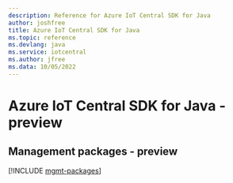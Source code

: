 ```yaml
---
description: Reference for Azure IoT Central SDK for Java
author: joshfree
title: Azure IoT Central SDK for Java
ms.topic: reference
ms.devlang: java
ms.service: iotcentral
ms.author: jfree
ms.data: 10/05/2022
---
```

# Azure IoT Central SDK for Java - preview

## Management packages - preview
[!INCLUDE [mgmt-packages](iot-central-mgmt-index.md)]